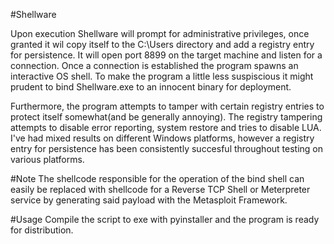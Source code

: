#Shellware

Upon execution Shellware will prompt for administrative privileges, once granted it wil copy itself to the C:\Users directory and add a registry entry for persistence. It will open port 8899 on the target machine and listen for a connection. Once a connection is established the program spawns an interactive OS shell. To make the program a little less suspiscious it might prudent to bind Shellware.exe to an innocent binary for deployment.

Furthermore, the program attempts to tamper with certain registry entries to protect itself somewhat(and be generally annoying). The registry tampering attempts
to disable error reporting, system restore and tries to disable LUA. I've had mixed results on different Windows platforms, however a registry entry for persistence has 
been consistently succesful throughout testing on various platforms.


#Note
The shellcode responsible for the operation of the bind shell can easily be replaced with shellcode for a Reverse TCP Shell or Meterpreter service by generating said
payload with the Metasploit Framework.


#Usage
Compile the script to exe with pyinstaller and the program is ready for distribution. 
  
